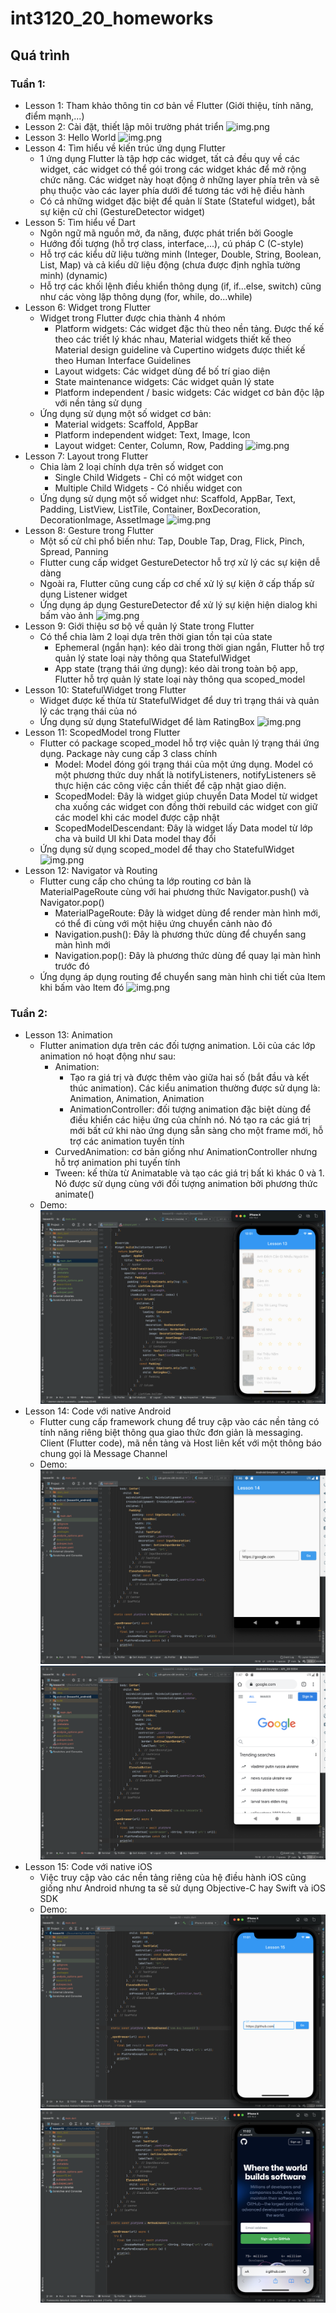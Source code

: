 # int3120_20_homeworks

## Quá trình
### Tuần 1:
- Lesson 1: Tham khảo thông tin cơ bản về Flutter (Giới thiệu, tính năng, điểm mạnh,...)
- Lesson 2: Cài đặt, thiết lập môi trường phát triển
![img.png](imgs/flutter-doctor.png)
- Lesson 3: Hello World
![img.png](imgs/hello-world.png)
- Lesson 4: Tìm hiểu về kiến trúc ứng dụng Flutter
  - 1 ứng dụng Flutter là tập hợp các widget, tất cả đều quy về các widget, các widget có thể gói trong các widget khác để mở rộng chức năng. Các widget này hoạt động ở những layer phía trên và sẽ phụ thuộc vào các layer phía dưới để tương tác với hệ điều hành
  - Có cả những widget đặc biệt để quản lí State (Stateful widget), bắt sự kiện cử chỉ (GestureDetector widget)
- Lesson 5: Tìm hiểu về Dart
  - Ngôn ngữ mã nguồn mở, đa năng, được phát triển bởi Google
  - Hướng đối tượng (hỗ trợ class, interface,...), cú pháp C (C-style)
  - Hỗ trợ các kiểu dữ liệu tường minh (Integer, Double, String, Boolean, List, Map) và cả kiểu dữ liệu động (chưa được định nghĩa tường minh) (dynamic)
  - Hỗ trợ các khối lệnh điều khiển thông dụng (if, if...else, switch) cũng như các vòng lặp thông dụng (for, while, do...while)
- Lesson 6: Widget trong Flutter
  - Widget trong Flutter được chia thành 4 nhóm
    - Platform widgets: Các widget đặc thù theo nền tảng. Được thế kế theo các triết lý khác nhau, Material widgets thiết kế theo Material design guideline và Cupertino widgets được thiết kế theo Human Interface Guidelines
    - Layout widgets: Các widget dùng để bố trí giao diện
    - State maintenance widgets: Các widget quản lý state
    - Platform independent / basic widgets: Các widget cơ bản độc lập với nền tảng sử dụng
  - Ứng dụng sử dụng một số widget cơ bản: 
    - Material widgets: Scaffold, AppBar
    - Platform independent widget: Text, Image, Icon
    - Layout widget: Center, Column, Row, Padding
  ![img.png](imgs/lesson6.png)
- Lesson 7: Layout trong Flutter
  - Chia làm 2 loại chính dựa trên số widget con
    - Single Child Widgets - Chỉ có một widget con
    - Multiple Child Widgets - Có nhiều widget con
  - Ứng dụng sử dụng một số widget như: Scaffold, AppBar, Text, Padding, ListView, ListTile, Container, BoxDecoration, DecorationImage, AssetImage
  ![img.png](imgs/lesson7.png)
- Lesson 8: Gesture trong Flutter
  - Một số cử chỉ phổ biến như: Tap, Double Tap, Drag, Flick, Pinch, Spread, Panning
  - Flutter cung cấp widget GestureDetector hỗ trợ xử lý các sự kiện dễ dàng
  - Ngoài ra, Flutter cũng cung cấp cơ chế xử lý sự kiện ở cấp thấp sử dụng Listener widget
  - Ứng dụng áp dụng GestureDetector để xử lý sự kiện hiện dialog khi bấm vào ảnh
  ![img.png](imgs/lesson8.png)
- Lesson 9: Giới thiệu sơ bộ về quản lý State trong Flutter
  - Có thể chia làm 2 loại dựa trên thời gian tồn tại của state
    - Ephemeral (ngắn hạn): kéo dài trong thời gian ngắn, Flutter hỗ trợ quản lý state loại này thông qua StatefulWidget
    - App state (trạng thái ứng dụng): kéo dài trong toàn bộ app, Flutter hỗ trợ quản lý state loại này thông qua scoped_model
- Lesson 10: StatefulWidget trong Flutter
  - Widget được kế thừa từ StatefulWidget để duy trì trạng thái và quản lý các trạng thái của nó
  - Ứng dụng sử dụng StatefulWidget để làm RatingBox
  ![img.png](imgs/lesson10.png)
- Lesson 11: ScopedModel trong Flutter
  - Flutter có package scoped_model hỗ trợ việc quản lý trạng thái ứng dụng. Package này cung cấp 3 class chính
    - Model: Model đóng gói trạng thái của một ứng dụng. Model có một phương thức duy nhất là notifyListeners, notifyListeners sẽ thực hiện các công việc cần thiết để cập nhật giao diện.
    - ScopedModel: Đây là widget giúp chuyển Data Model từ widget cha xuống các widget con đồng thời rebuild các widget con giữ các model khi các model được cập nhật
    - ScopedModelDescendant: Đây là widget lấy Data model từ lớp cha và build UI khi Data model thay đổi
  - Ứng dụng sử dụng scoped_model để thay cho StatefulWidget
  ![img.png](imgs/lesson11.png)
- Lesson 12: Navigator và Routing
  - Flutter cung cấp cho chúng ta lớp routing cơ bản là MaterialPageRoute cùng với hai phương thức Navigator.push() và Navigator.pop()
    - MaterialPageRoute: Đây là widget dùng để render màn hình mới, có thể đi cùng với một hiệu ứng chuyển cảnh nào đó
    - Navigation.push(): Đây là phương thức dùng để chuyển sang màn hình mới
    - Navigation.pop(): Đây là phương thức dùng để quay lại màn hình trước đó
  - Ứng dụng áp dụng routing để chuyển sang màn hình chi tiết của Item khi bấm vào Item đó
  ![img.png](imgs/lesson12.png)
### Tuần 2:
- Lesson 13: Animation
  - Flutter animation dựa trên các đối tượng animation. Lõi của các lớp animation nó hoạt động như sau:
    - Animation: 
      - Tạo ra giá trị và được thêm vào giữa hai số (bắt đầu và kết thúc animation). Các kiểu animation thường được sử dụng là: Animation<double>, Animation<Color>, Animation<Size>
      - AnimationController: đối tượng animation đặc biệt dùng để điều khiển các hiệu ứng của chính nó. Nó tạo ra các giá trị mới bất cứ khi nào ứng dụng sẵn sàng cho một frame mới, hỗ trợ các animation tuyến tính
    - CurvedAnimation: cơ bản giống như AnimationController nhưng hỗ trợ animation phi tuyến tính
    - Tween<T>: kế thừa từ Animatable<T> và tạo các giá trị bất kì khác 0 và 1. Nó được sử dụng cùng với đối tượng animation bởi phương thức animate()
  - Demo:
  ![img.png](imgs/lesson13.png)
- Lesson 14: Code với native Android
  - Flutter cung cấp framework chung để truy cập vào các nền tảng có tính năng riêng biệt thông qua giao thức đơn giản là messaging. Client (Flutter code), mã nền tảng và Host liên kết với một thông báo chung gọi là Message Channel
  - Demo:
  ![img.png](imgs/lesson14-1.png)
  ![img.png](imgs/lesson14-2.png)
- Lesson 15: Code với native iOS
  - Việc truy cập vào các nền tảng riêng của hệ điều hành iOS cũng giống như Android nhưng ta sẽ sử dụng Objective-C hay Swift và iOS SDK
  - Demo:
  ![img.png](imgs/lesson15-1.png)
  ![img.png](imgs/lesson15-2.png)